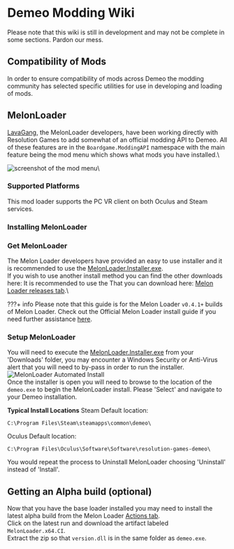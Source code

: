 # Demeo Modding Wiki
Please note that this wiki is still in development and may not be complete in some sections. Pardon our mess.

## Compatibility of Mods
In order to ensure compatibility of mods across Demeo the modding community has selected specific utilities for use in developing and loading of mods.

## MelonLoader
[LavaGang](https://melonwiki.xyz/#/credits), the MelonLoader developers, have been working directly with Resolution Games to add somewhat of an official modding API to Demeo. All of these features are in the `Boardgame.ModdingAPI` namespace with the main feature being the mod menu which shows what mods you have installed.\

![screenshot of the mod menu](https://i.joezwet.dev/demeo-mod-menu.png)\

### Supported Platforms
This mod loader supports the PC VR client on both Oculus and Steam services.

### Installing MelonLoader

### Get MelonLoader
The Melon Loader developers have provided an easy to use installer and it is recommended to use the [MelonLoader.Installer.exe](https://github.com/LavaGang/MelonLoader/releases/download/v0.5.3/MelonLoader.Installer.exe).\
If you wish to use another install method you can find the other downloads here: It is recommended to use the That you can download here: [Melon Loader releases tab](https://github.com/LavaGang/MelonLoader/releases).\

???+ info
    Please note that this guide is for the Melon Loader `v0.4.1+` builds of Melon Loader. Check out the Official Melon Loader install guide if you need further assistance [here](https://melonwiki.xyz/#/README?id=automated-installation).

### Setup MelonLoader
You will need to execute the [MelonLoader.Installer.exe](https://github.com/LavaGang/MelonLoader/releases/download/v0.5.3/MelonLoader.Installer.exe) from your 'Downloads' folder, you may encounter a Windows Security or Anti-Virus alert that you will need to by-pass in order to run the installer.\
![MelonLoader Automated Install](https://i.joezwet.dev/hWD9lA8l0N.png)\
Once the installer is open you will need to browse to the location of the `demeo.exe` to begin the MelonLoader install. Please 'Select' and navigate to your Demeo installation.

**Typical Install Locations**
Steam Default location:
```
C:\Program Files\Steam\steamapps\common\demeo\
```
Oculus Default location:
```
C:\Program Files\Oculus\Software\Software\resolution-games-demeo\
```

You would repeat the process to Uninstall MelonLoader choosing 'Uninstall' instead of 'Install'.

## Getting an Alpha build (optional)
Now that you have the base loader installed you may need to install the latest alpha build from the Melon Loader [Actions tab](https://github.com/LavaGang/MelonLoader/actions).\
Click on the latest run and download the artifact labeled `MelonLoader.x64.CI`.\
Extract the zip so that `version.dll` is in the same folder as `demeo.exe`.

